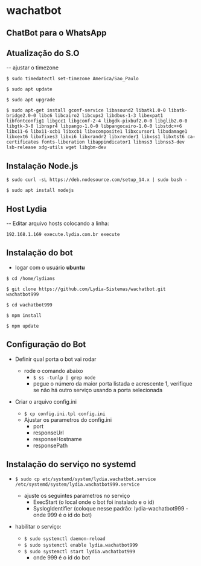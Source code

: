 # wachatbot
## ChatBot para o WhatsApp

## Atualização do S.O

-- ajustar o timezone

`$ sudo timedatectl set-timezone America/Sao_Paulo`

`$ sudo apt update`

`$ sudo apt upgrade`

`$ sudo apt-get install gconf-service libasound2 libatk1.0-0 libatk-bridge2.0-0 libc6 libcairo2 libcups2 libdbus-1-3 libexpat1 libfontconfig1 libgcc1 libgconf-2-4 libgdk-pixbuf2.0-0 libglib2.0-0 libgtk-3-0 libnspr4 libpango-1.0-0 libpangocairo-1.0-0 libstdc++6 libx11-6 libx11-xcb1 libxcb1 libxcomposite1 libxcursor1 libxdamage1 libxext6 libxfixes3 libxi6 libxrandr2 libxrender1 libxss1 libxtst6 ca-certificates fonts-liberation libappindicator1 libnss3 libnss3-dev lsb-release xdg-utils wget libgbm-dev`

## Instalação Node.js

`$ sudo curl -sL https://deb.nodesource.com/setup_14.x | sudo bash -`

`$ sudo apt install nodejs`

## Host Lydia

-- Editar arquivo hosts colocando a linha:

`192.168.1.169 execute.lydia.com.br execute`

## Instalação do bot

* logar com o usuário **ubuntu**

`$ cd /home/lydians`

`$ git clone https://github.com/Lydia-Sistemas/wachatbot.git wachatbot999`

`$ cd wachatbot999`

`$ npm install`

`$ npm update`

## Configuração do Bot

* Definir qual porta o bot vai rodar
    * rode o comando abaixo
        * `$ ss -tunlp | grep node`
        * pegue o número da maior porta listada e acrescente 1, verifique se não há outro serviço usando a porta selecionada

* Criar o arquivo config.ini
    * `$ cp config.ini.tpl config.ini`
    * Ajustar os parametros do config.ini
        * port
        * responseUrl
        * responseHostname
        * responsePath

## Instalação do serviço no systemd

* `$ sudo cp etc/systemd/system/lydia.wachatbot.service /etc/systemd/system/lydia.wachatbot999.service`
    * ajuste os seguintes parametros no serviço
        * ExecStart (o local onde o bot foi instalado e o id)
        * SyslogIdentifier (coloque nesse padrão: lydia-wachatbot999 - onde 999 é o id do bot)

* habilitar o serviço:
    * `$ sudo systemctl daemon-reload`
    * `$ sudo systemctl enable lydia.wachatbot999`
    * `$ sudo systemctl start lydia.wachatbot999`
        * onde 999 é o id do bot
